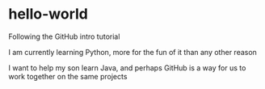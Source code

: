 # hello-world
Following the GitHub intro tutorial

I am currently learning Python, more for the fun of it than any other reason

I want to help my son learn Java, and perhaps GitHub is a way for us to work together on the same projects
